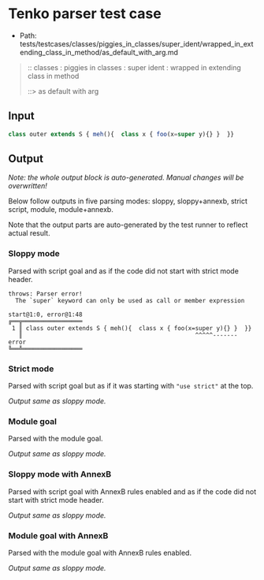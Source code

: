 # Tenko parser test case

- Path: tests/testcases/classes/piggies_in_classes/super_ident/wrapped_in_extending_class_in_method/as_default_with_arg.md

> :: classes : piggies in classes : super ident : wrapped in extending class in method
>
> ::> as default with arg

## Input

`````js
class outer extends S { meh(){  class x { foo(x=super y){} }  }}
`````

## Output

_Note: the whole output block is auto-generated. Manual changes will be overwritten!_

Below follow outputs in five parsing modes: sloppy, sloppy+annexb, strict script, module, module+annexb.

Note that the output parts are auto-generated by the test runner to reflect actual result.

### Sloppy mode

Parsed with script goal and as if the code did not start with strict mode header.

`````
throws: Parser error!
  The `super` keyword can only be used as call or member expression

start@1:0, error@1:48
╔══╦═════════════════
 1 ║ class outer extends S { meh(){  class x { foo(x=super y){} }  }}
   ║                                                 ^^^^^------- error
╚══╩═════════════════

`````

### Strict mode

Parsed with script goal but as if it was starting with `"use strict"` at the top.

_Output same as sloppy mode._

### Module goal

Parsed with the module goal.

_Output same as sloppy mode._

### Sloppy mode with AnnexB

Parsed with script goal with AnnexB rules enabled and as if the code did not start with strict mode header.

_Output same as sloppy mode._

### Module goal with AnnexB

Parsed with the module goal with AnnexB rules enabled.

_Output same as sloppy mode._
